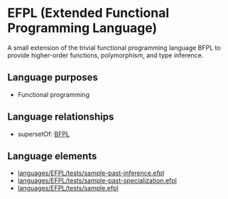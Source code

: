 # EFPL (Extended Functional Programming Language)
A small extension of the trivial functional programming language BFPL to provide higher-order functions, polymorphism, and type inference.
## Language purposes
* Functional programming
## Language relationships
* supersetOf: [BFPL](languages/bfpl.html)
## Language elements
* [languages/EFPL/tests/sample-past-inference.efpl](https://github.com/softlang/yas/blob/master/languages/EFPL/tests/sample-past-inference.efpl)
* [languages/EFPL/tests/sample-past-specialization.efpl](https://github.com/softlang/yas/blob/master/languages/EFPL/tests/sample-past-specialization.efpl)
* [languages/EFPL/tests/sample.efpl](https://github.com/softlang/yas/blob/master/languages/EFPL/tests/sample.efpl)
